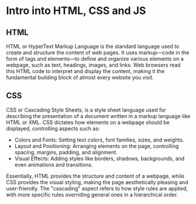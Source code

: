 # Intro into HTML, CSS and JS

## HTML
HTML or HyperText Markup Language is the standard language used to create and structure the content of web pages. 
It uses markup—code in the form of tags and elements—to define and organize various elements on a webpage, such as text, headings, images, and links. 
Web browsers read this HTML code to interpret and display the content, making it the fundamental building block of almost every website you visit.

## CSS
CSS or Cascading Style Sheets, is a style sheet language used for describing the presentation of a document written in a markup language like HTML or XML.
CSS dictates how elements on a webpage should be displayed, controlling aspects such as:
  - Colors and Fonts: Setting text colors, font families, sizes, and weights.
  - Layout and Positioning: Arranging elements on the page, controlling spacing, margins, padding, and alignment.
  - Visual Effects: Adding styles like borders, shadows, backgrounds, and even animations and transitions.
    
Essentially, HTML provides the structure and content of a webpage, while CSS provides the visual styling, making the page aesthetically pleasing and user-friendly.
The "cascading" aspect refers to how style rules are applied, with more specific rules overriding general ones in a hierarchical order.
